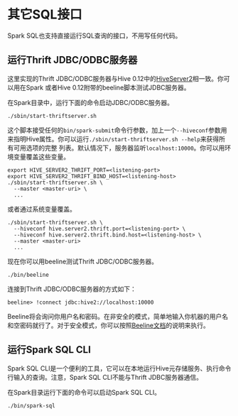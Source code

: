 # 其它SQL接口

Spark SQL也支持直接运行SQL查询的接口，不用写任何代码。

## 运行Thrift JDBC/ODBC服务器

这里实现的Thrift JDBC/ODBC服务器与Hive 0.12中的[HiveServer2](https://cwiki.apache.org/confluence/display/Hive/Setting+Up+HiveServer2)相一致。你可以用在Spark
或者Hive 0.12附带的beeline脚本测试JDBC服务器。

在Spark目录中，运行下面的命令启动JDBC/ODBC服务器。

```shell
./sbin/start-thriftserver.sh
```

这个脚本接受任何的`bin/spark-submit`命令行参数，加上一个`--hiveconf`参数用来指明Hive属性。你可以运行`./sbin/start-thriftserver.sh --help`来获得所有可用选项的完整
列表。默认情况下，服务器监听`localhost:10000`。你可以用环境变量覆盖这些变量。

```shell
export HIVE_SERVER2_THRIFT_PORT=<listening-port>
export HIVE_SERVER2_THRIFT_BIND_HOST=<listening-host>
./sbin/start-thriftserver.sh \
  --master <master-uri> \
  ...
```
或者通过系统变量覆盖。

```shell
./sbin/start-thriftserver.sh \
  --hiveconf hive.server2.thrift.port=<listening-port> \
  --hiveconf hive.server2.thrift.bind.host=<listening-host> \
  --master <master-uri>
  ...
```
现在你可以用beeline测试Thrift JDBC/ODBC服务器。

```shell
./bin/beeline
```
连接到Thrift JDBC/ODBC服务器的方式如下：

```shell
beeline> !connect jdbc:hive2://localhost:10000
```

Beeline将会询问你用户名和密码。在非安全的模式，简单地输入你机器的用户名和空密码就行了。对于安全模式，你可以按照[Beeline文档](https://cwiki.apache.org/confluence/display/Hive/HiveServer2+Clients)的说明来执行。

## 运行Spark SQL CLI

Spark SQL CLI是一个便利的工具，它可以在本地运行Hive元存储服务、执行命令行输入的查询。注意，Spark SQL CLI不能与Thrift JDBC服务器通信。

在Spark目录运行下面的命令可以启动Spark SQL CLI。

```shell
./bin/spark-sql
```

